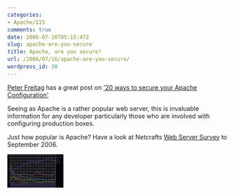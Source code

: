 ```yaml
---
categories:
- Apache/IIS
comments: true
date: 2006-07-16T05:15:47Z
slug: apache-are-you-secure
title: Apache, are you secure?
url: /2006/07/16/apache-are-you-secure/
wordpress_id: 30
---
```


[Peter Freitag](http://www.petefreitag.com/) has a great post on ['20 ways to secure your Apache Configuration'](http://www.petefreitag.com/item/505.cfm)




Seeing as Apache is a rather popular web server, this is invaluable information for any developer particularly those who are involved with configuring production boxes.





Just how popular is Apache? Have a look at Netcrafts [Web Server Survey](http://news.netcraft.com/archives/web_server_survey.html) to September 2006.




![Netcraft web server survey September 2006](/images/uploads/2006/09/overallc.thumbnail.gif)




